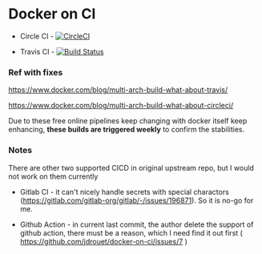 # Docker on CI

- Circle CI - [![CircleCI](https://circleci.com/gh/ozbillwang/multi-arch-docker-build.svg?style=svg)](https://circleci.com/gh/ozbillwang/multi-arch-docker-build)

- Travis CI - [![Build Status](https://app.travis-ci.com/ozbillwang/multi-arch-docker-build.svg?branch=master)](https://app.travis-ci.com/ozbillwang/multi-arch-docker-build)

### Ref with fixes

https://www.docker.com/blog/multi-arch-build-what-about-travis/

https://www.docker.com/blog/multi-arch-build-what-about-circleci/

Due to these free online pipelines keep changing with docker itself keep enhancing, **these builds are triggered weekly** to confirm the stabilities. 

### Notes

There are other two supported CICD in original upstream repo, but I would not work on them currently

- Gitlab CI - it can't nicely handle secrets with special charactors (https://gitlab.com/gitlab-org/gitlab/-/issues/196871). So it is no-go for me.

- Github Action - in current last commit, the author delete the support of github action, there must be a reason, which I need find it out first ( https://github.com/jdrouet/docker-on-ci/issues/7 )

